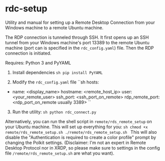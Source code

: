 # rdc-setup
Utility and manual for setting up a Remote Desktop Connection from your Windows machine to a remote Ubuntu machine.

The RDP connection is tunneled through SSH. It first opens up an SSH tunnel from your Windows machine's port 13389 to the remote Ubuntu machine (port can is specified in the `rdc_config.yaml`) file. 
Then the RDP connection is initiated.


Requires: Python 3 and PyYAML


1. Install dependencies
``sh
pip install PyYAML
``

2. Modify the `rdc_config.yaml` file
``sh
hosts:
  - name: <display_name>
    hostname: <remote_host_ip>
    user: <your_remote_user>
    ssh_port: <ssh_port_on_remote>
    rdp_remote_port: <rdp_port_on_remote usually 3389>
``

3. Run the utility:
``sh
python rdc_connect.py
``

Alternatively, you can run the shell script in `remote/rds_remote_setup` on your Ubuntu machine. This will set up everything for you:
``sh
chmod +x remote/rds_remote_setup.sh
./remote/rds_remote_setup.sh
``
This will also disable the "Authentication is required to create a color profile" prompt by changing the Polkit settings.
(Disclaimer: I'm not an expert in Remote Desktop Protocol nor in XRDP, so please make sure to settings in the config file `/remote/rds_remote_setup.sh` are what you want).




